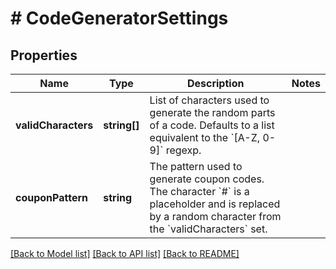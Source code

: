 # # CodeGeneratorSettings

## Properties

Name | Type | Description | Notes
------------ | ------------- | ------------- | -------------
**validCharacters** | **string[]** | List of characters used to generate the random parts of a code. Defaults to a list equivalent to the &#x60;[A-Z, 0-9]&#x60; regexp. | 
**couponPattern** | **string** | The pattern used to generate coupon codes. The character &#x60;#&#x60; is a placeholder and is replaced by a random character from the &#x60;validCharacters&#x60; set. | 

[[Back to Model list]](../../README.md#documentation-for-models) [[Back to API list]](../../README.md#documentation-for-api-endpoints) [[Back to README]](../../README.md)


